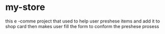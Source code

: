 # my-store
this e -comme project that used to help user preshese items and add it to shop card then makes user fill the form to conform the preshese prosess
